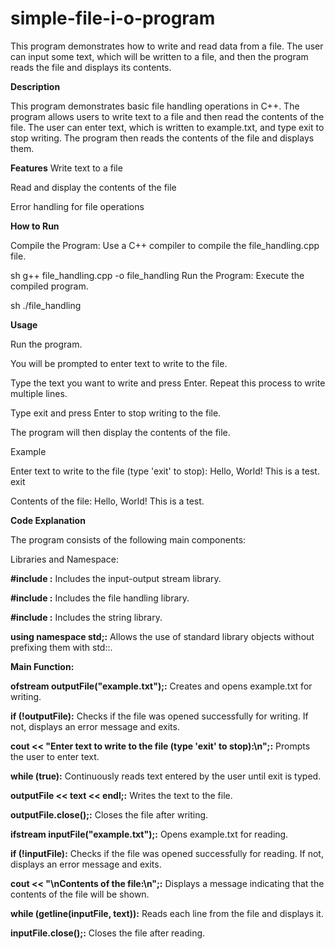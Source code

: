 # simple-file-i-o-program
This program demonstrates how to write and read data from a file. The user can input some text, which will be written to a file, and then the program reads the file and displays its contents.

**Description**

This program demonstrates basic file handling operations in C++. The program allows users to write text to a file and then read the contents of the file. The user can enter text, which is written to example.txt, and type exit to stop writing. The program then reads the contents of the file and displays them.

**Features**
Write text to a file

Read and display the contents of the file

Error handling for file operations

**How to Run**

Compile the Program: Use a C++ compiler to compile the file_handling.cpp file.

sh
g++ file_handling.cpp -o file_handling
Run the Program: Execute the compiled program.

sh
./file_handling

**Usage**

Run the program.

You will be prompted to enter text to write to the file.

Type the text you want to write and press Enter. Repeat this process to write multiple lines.

Type exit and press Enter to stop writing to the file.

The program will then display the contents of the file.

Example

Enter text to write to the file (type 'exit' to stop):
Hello, World!
This is a test.
exit

Contents of the file:
Hello, World!
This is a test.

**Code Explanation**

The program consists of the following main components:

Libraries and Namespace:

**#include <iostream>:** Includes the input-output stream library.

**#include <fstream>:** Includes the file handling library.

**#include <string>:** Includes the string library.

**using namespace std;:** Allows the use of standard library objects without prefixing them with std::.

**Main Function:**

**ofstream outputFile("example.txt");:** Creates and opens example.txt for writing.

**if (!outputFile):** Checks if the file was opened successfully for writing. If not, displays an error message and exits.

**cout << "Enter text to write to the file (type 'exit' to stop):\n";:** Prompts the user to enter text.

**while (true):** Continuously reads text entered by the user until exit is typed.

**outputFile << text << endl;:** Writes the text to the file.

**outputFile.close();:** Closes the file after writing.

**ifstream inputFile("example.txt");:** Opens example.txt for reading.

**if (!inputFile):** Checks if the file was opened successfully for reading. If not, displays an error message and exits.

**cout << "\nContents of the file:\n";:** Displays a message indicating that the contents of the file will be shown.

**while (getline(inputFile, text)):** Reads each line from the file and displays it.

**inputFile.close();:** Closes the file after reading.
